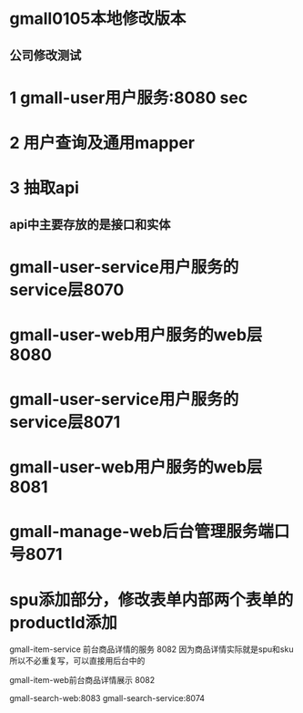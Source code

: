 # gmall0105本地修改版本
## 公司修改测试
# 1 gmall-user用户服务:8080 sec
# 2 用户查询及通用mapper
# 3 抽取api
##  api中主要存放的是接口和实体
# gmall-user-service用户服务的service层8070
# gmall-user-web用户服务的web层8080
# gmall-user-service用户服务的service层8071
# gmall-user-web用户服务的web层8081
# gmall-manage-web后台管理服务端口号8071
# spu添加部分，修改表单内部两个表单的productId添加


gmall-item-service 前台商品详情的服务 8082  因为商品详情实际就是spu和sku  所以不必重复写，可以直接用后台中的

gmall-item-web前台商品详情展示  8082 


gmall-search-web:8083
gmall-search-service:8074
